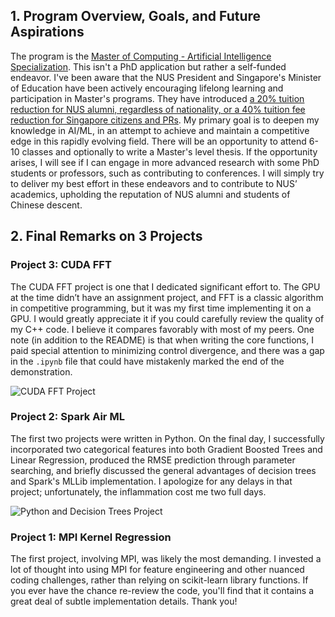 ## 1. Program Overview, Goals, and Future Aspirations

The program is the [Master of Computing - Artificial Intelligence Specialization](https://www.comp.nus.edu.sg/programmes/pg/mai/). This isn't a PhD application but rather a self-funded endeavor. I've been aware that the NUS President and Singapore's Minister of Education have been actively encouraging lifelong learning and participation in Master's programs. They have introduced [a 20% tuition reduction for NUS alumni, regardless of nationality, or a 40% tuition fee reduction for Singapore citizens and PRs](https://news.nus.edu.sg/adult-learning-made-more-affordable-nus-offers-40-rebate-on-fees-for-over-80-masters-degree-programmes). My primary goal is to deepen my knowledge in AI/ML, in an attempt to achieve and maintain a competitive edge in this rapidly evolving field. There will be an opportunity to attend 6-10 classes and optionally to write a Master's level thesis. If the opportunity arises, I will see if I can engage in more advanced research with some PhD students or professors, such as contributing to conferences. I will simply try to deliver my best effort in these endeavors and to contribute to NUS’ academics, upholding the reputation of NUS alumni and students of Chinese descent.

## 2. Final Remarks on 3 Projects

### Project 3: CUDA FFT

The CUDA FFT project is one that I dedicated significant effort to. The GPU at the time didn’t have an assignment project, and FFT is a classic algorithm in competitive programming, but it was my first time implementing it on a GPU. I would greatly appreciate it if you could carefully review the quality of my C++ code. I believe it compares favorably with most of my peers. One note (in addition to the README) is that when writing the core functions, I paid special attention to minimizing control divergence, and there was a gap in the `.ipynb` file that could have mistakenly marked the end of the demonstration.

![CUDA FFT Project](https://cdn.discordapp.com/attachments/809201638275153982/1278537720372658186/img_v3_02e7_1ff50a65-53c4-481e-9c2c-bae19ed58ehu.jpg?ex=66d12a8a&is=66cfd90a&hm=a58038216d152870e132035c3078960b4d4936ae5c78bd8148975b503d44c2b0&)

### Project 2: Spark Air ML

The first two projects were written in Python. On the final day, I successfully incorporated two categorical features into both Gradient Boosted Trees and Linear Regression, produced the RMSE prediction through parameter searching, and briefly discussed the general advantages of decision trees and Spark's MLLib implementation. I apologize for any delays in that project; unfortunately, the inflammation cost me two full days.

![Python and Decision Trees Project](https://cdn.discordapp.com/attachments/809201638275153982/1278537720674652170/img_v3_02e7_9198da9e-e853-4a7d-bcbe-c2fd66c807hu.jpg?ex=66d12a8a&is=66cfd90a&hm=4672617de89dc0ed16dd9f1144f83ec525f5c60c6f57c08fe0705e5215a104d7&)

### Project 1: MPI Kernel Regression

The first project, involving MPI, was likely the most demanding. I invested a lot of thought into using MPI for feature engineering and other nuanced coding challenges, rather than relying on scikit-learn library functions. If you ever have the chance re-review the code, you'll find that it contains a great deal of subtle implementation details. Thank you!
